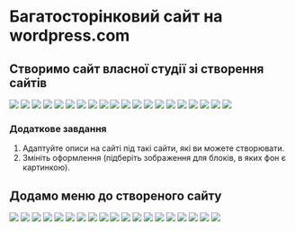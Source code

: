 # Багатосторінковий сайт на wordpress.com
## Створимо сайт власної студії зі створення сайтів
<img src  = "img/pages01.jpg">  
<img src  = "img/pages02.jpg">  
<img src  = "img/pages03.jpg">  
<img src  = "img/pages04.gif">  
<img src  = "img/pages05.jpg">  
<img src  = "img/pages06.jpg">  
<img src  = "img/pages07.jpg">  
<img src  = "img/pages08.jpg">  
<img src  = "img/pages09.gif">  
<img src  = "img/pages10.gif">  
<img src  = "img/pages11.jpg">  
<img src  = "img/pages12.jpg">  
<img src  = "img/pages13.jpg">  
<img src  = "img/pages14.jpg">  
<img src  = "img/pages15.jpg">  
<img src  = "img/pages16.jpg">  
<img src  = "img/pages17.gif">
<img src  = "img/pages18.jpg">  
<img src  = "img/pages19.jpg">  
<img src  = "img/pages20.jpg">  

### Додаткове завдання
1. Адаптуйте описи на сайті під такі сайти, які ви можете створювати.
2. Змініть оформлення (підберіть зображення для блоків, в яких фон є картинкою).


## Додамо меню до створеного сайту
<img src  = "img/pages21.jpg">  
<img src  = "img/pages22.jpg">  
<img src  = "img/pages23.jpg">  
<img src  = "img/pages24.jpg">  
<img src  = "img/pages25.jpg">  
<img src  = "img/pages26.jpg">  
<img src  = "img/pages27.jpg">  
<img src  = "img/pages28.jpg">  
<img src  = "img/pages29.jpg">  
<img src  = "img/pages30.jpg">  
<img src  = "img/pages31.jpg">  
<img src  = "img/pages32.jpg">  
<img src  = "img/pages33.jpg">  
<img src  = "img/pages34.jpg">  
<img src  = "img/pages35.jpg">  
<img src  = "img/pages36.jpg">  
<img src  = "img/pages37.jpg">  
<img src  = "img/pages38.jpg">  
<img src  = "img/pages39.jpg">  
